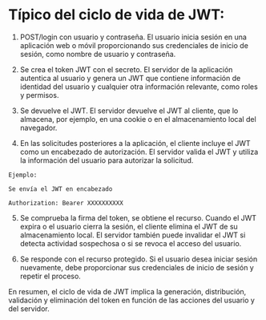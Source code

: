 # Típico del ciclo de vida de JWT:

1. POST/login con usuario y contraseña. El usuario inicia sesión en una aplicación web o móvil proporcionando sus credenciales de inicio de sesión, como nombre de usuario y contraseña.

2. Se crea el token JWT con el secreto. El servidor de la aplicación autentica al usuario y genera un JWT que contiene información de identidad del usuario y cualquier otra información relevante, como roles y permisos.

3. Se devuelve el JWT. El servidor devuelve el JWT al cliente, que lo almacena, por ejemplo, en una cookie o en el almacenamiento local del navegador.

4. En las solicitudes posteriores a la aplicación, el cliente incluye el JWT como un encabezado de autorización. El servidor valida el JWT y utiliza la información del usuario para autorizar la solicitud.
```
Ejemplo:

Se envía el JWT en encabezado

Authorization: Bearer XXXXXXXXXX
```
5. Se comprueba la firma del token, se obtiene el recurso. Cuando el JWT expira o el usuario cierra la sesión, el cliente elimina el JWT de su almacenamiento local. El servidor también puede invalidar el JWT si detecta actividad sospechosa o si se revoca el acceso del usuario.

6. Se responde con el recurso protegido. Si el usuario desea iniciar sesión nuevamente, debe proporcionar sus credenciales de inicio de sesión y repetir el proceso.

En resumen, el ciclo de vida de JWT implica la generación, distribución, validación y eliminación del token en función de las acciones del usuario y del servidor.